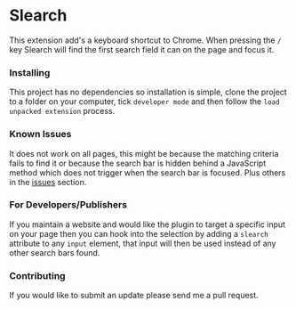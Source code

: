 Slearch
=======

This extension add's a keyboard shortcut to Chrome. When pressing the `/` key Slearch will find the first search field it can on the page and focus it.

### Installing

This project has no dependencies so installation is simple, clone the project to a folder on your computer, tick `developer mode` and then follow the `load unpacked extension` process.

### Known Issues

It does not work on all pages, this might be because the matching criteria fails to find it or because the search bar is hidden behind a JavaScript method which does not trigger when the search bar is focused. Plus others in the [issues](https://github.com/tim545/slearch-chromeBrowserExtension/issues) section.

### For Developers/Publishers

If you maintain a website and would like the plugin to target a specific input on your page then you can hook into the selection by adding a `slearch` attribute to any `input` element, that input will then be used instead of any other search bars found.

### Contributing

If you would like to submit an update please send me a pull request.